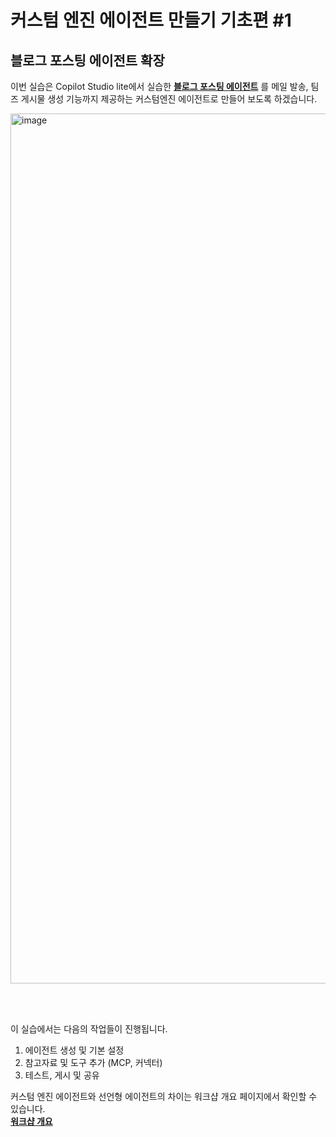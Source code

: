 # 커스텀 엔진 에이전트 만들기 기초편 #1

## 블로그 포스팅 에이전트 확장

이번 실습은 Copilot Studio lite에서 실습한 [**블로그 포스팅 에이전트**](https://github.com/chichoi1991/Copilot_Agent/tree/main/%EC%BD%94%ED%8C%8C%EC%9D%BC%EB%9F%BF%20%EC%8A%A4%ED%8A%9C%EB%94%94%EC%98%A4%20%EC%9B%8C%ED%81%AC%EC%83%B5/%EC%BD%94%ED%8C%8C%EC%9D%BC%EB%9F%BF%20%EC%8A%A4%ED%8A%9C%EB%94%94%EC%98%A4%20Lite) 를 메일 발송, 팀즈 게시물 생성 기능까지 제공하는 커스텀엔진 에이전트로 만들어 보도록 하겠습니다.

<img width="1861" height="1392" alt="image" src="https://github.com/user-attachments/assets/dd2943fa-454d-4d49-ada3-f9df313cf34a" />

<br> <br> 

이 실습에서는 다음의 작업들이 진행됩니다.

1. 에이전트 생성 및 기본 설정
2. 참고자료 및 도구 추가 (MCP, 커넥터)
3. 테스트, 게시 및 공유


커스텀 엔진 에이전트와 선언형 에이전트의 차이는 워크샵 개요 페이지에서 확인할 수 있습니다. <br>
[**워크샵 개요**](https://github.com/chichoi1991/Copilot_Agent/blob/main/%EC%BD%94%ED%8C%8C%EC%9D%BC%EB%9F%BF%20%EC%8A%A4%ED%8A%9C%EB%94%94%EC%98%A4%20%EC%9B%8C%ED%81%AC%EC%83%B5/README.md) 


